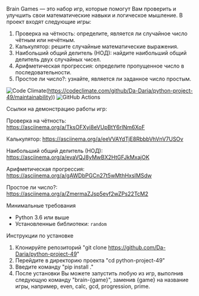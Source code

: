 Brain Games — это набор игр, которые помогут Вам проверить и улучшить свои математические навыки и логическое мышление.
В проект входят следующие игры:
1. Проверка на чётность: определите, является ли случайное число чётным или нечётным.
2. Калькулятор: решите случайные математические выражения.
3. Наибольший общий делитель (НОД): найдите наибольший общий делитель двух случайных чисел.
4. Арифметическая прогрессия: определите пропущенное число в последовательности.
5. Простое ли число?: узнайте, является ли заданное число простым.

![Code Climate](https://api.codeclimate.com/v1/badges/f6aa62929981c1c9f080/maintainability)(https://codeclimate.com/github/Da-Daria/python-project-49/maintainability))
![GitHub Actions](https://github.com/Da-Daria/python-project-49/actions/workflows/hexlet-check.yml)

Ссылки на демонстрацию работы игр:

Проверка на чётность: https://asciinema.org/a/TksOFXyi8eVUpBtY6rINm6XoF

Калькулятор: https://asciinema.org/a/eeVVAYdTjE8RbbbVhVnV7USOv

Наибольший общий делитель (НОД): https://asciinema.org/a/evaVQJ8yMwBX2HtGFJkMxajOK

Арифметическая прогрессия: https://asciinema.org/a/gAWDbPGCn27t5wMthHxsIMSdw

Простое ли число?: https://asciinema.org/a/ZmermaZJsp5evf2wZPs22TcM2

Минимальные требования
- Python 3.6 или выше
- Установленные библиотеки: `random`

Инструкции по установке
1. Клонируйте репозиторий "git clone https://github.com/Da-Daria/python-project-49"
2. Перейдите в директорию проекта "cd python-project-49"
3. Введите команду "pip install ."
4. После установки Вы можете запустить любую из игр, выполнив следующую команду "brain-{game}", заменив {game} на название игры, например, even, calc, gcd, progression, prime.

